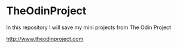 # TheOdinProject

In this repository I will save my mini projects from The Odin Project

<a href="http://www.theodinproject.com">http://www.theodinproject.com</a>
